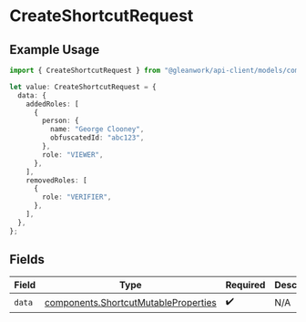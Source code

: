 # CreateShortcutRequest

## Example Usage

```typescript
import { CreateShortcutRequest } from "@gleanwork/api-client/models/components";

let value: CreateShortcutRequest = {
  data: {
    addedRoles: [
      {
        person: {
          name: "George Clooney",
          obfuscatedId: "abc123",
        },
        role: "VIEWER",
      },
    ],
    removedRoles: [
      {
        role: "VERIFIER",
      },
    ],
  },
};
```

## Fields

| Field                                                                                        | Type                                                                                         | Required                                                                                     | Description                                                                                  |
| -------------------------------------------------------------------------------------------- | -------------------------------------------------------------------------------------------- | -------------------------------------------------------------------------------------------- | -------------------------------------------------------------------------------------------- |
| `data`                                                                                       | [components.ShortcutMutableProperties](../../models/components/shortcutmutableproperties.md) | :heavy_check_mark:                                                                           | N/A                                                                                          |